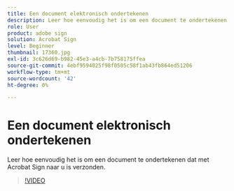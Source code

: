 ```yaml
---
title: Een document elektronisch ondertekenen
description: Leer hoe eenvoudig het is om een document te ondertekenen dat naar u is verzonden met Acrobat Sign
role: User
product: adobe sign
solution: Acrobat Sign
level: Beginner
thumbnail: 17360.jpg
exl-id: 3c626d69-b982-45e3-a4cb-7b758175ffea
source-git-commit: 4ebf9594025f98f0505c58f1ab43fb864ed51206
workflow-type: tm+mt
source-wordcount: '42'
ht-degree: 0%

---
```


# Een document elektronisch ondertekenen

Leer hoe eenvoudig het is om een document te ondertekenen dat met Acrobat Sign naar u is verzonden.

>[!VIDEO](https://video.tv.adobe.com/v/344217?quality=12&learn=on&hidetitle=true)
